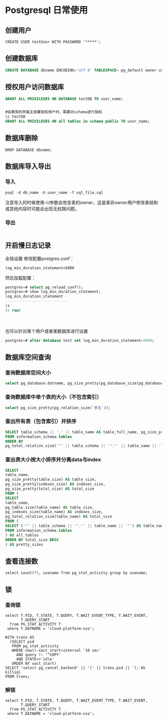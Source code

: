 # Postgresql 日常使用

## 创建用户

```
CREATE USER testUser WITH PASSWORD '*****';
```

## 创建数据库

```sql
CREATE DATABASE dbname ENCODING='utf-8' TABLESPACE= pg_default owner user_name;
```



## 授权用户访问数据库

```sql
GRANT ALL PRIVILEGES ON DATABASE testDB TO user_name;


#如果库的所属主部署授权用户时，需要对schema进行授权
\c testDB
GRANT ALL PRIVILEGES ON all tables in schema public TO user_name;
```



## 数据库删除

```
DROP DATABASE dbname;
```



## 数据库导入导出

### 导入

```shell
psql -d db_name -U user_name -f sql_file.sql
```

注意导入的时候使用-U参数会改变表的owner，这是表非owner用户修改表结构或其他内容时可能会出现无权限问题。

### 导出

```sql

```





## 开启慢日志记录

全局设置
修改配置postgres.conf：

```shell
log_min_duration_statement=5000
```

然后加载配置：

```sql
postgres=# select pg_reload_conf();
postgres=# show log_min_duration_statement;
log_min_duration_statement
----------------------------
5s
(1 row)
```

　　

也可以针对某个用户或者某数据库进行设置

```sql
postgres=# alter database test set log_min_duration_statement=5000;
```



## 数据库空间查询

### 查询数据库空间大小

```sql
select pg_database.datname, pg_size_pretty(pg_database_size(pg_database.datname)) AS size from pg_database;
```

### 查询数据库中单个表的大小（不包含索引）

```sql
select pg_size_pretty(pg_relation_size('表名'));
```

### 查出所有表（包含索引）并排序

```sql
SELECT table_schema || '.' || table_name AS table_full_name, pg_size_pretty(pg_total_relation_size('"' || table_schema || '"."' || table_name || '"')) AS size
FROM information_schema.tables
ORDER BY
pg_total_relation_size('"' || table_schema || '"."' || table_name || '"') DESC limit 20
```

### 查出表大小按大小排序并分离data与index

```sql
SELECT
table_name,
pg_size_pretty(table_size) AS table_size,
pg_size_pretty(indexes_size) AS indexes_size,
pg_size_pretty(total_size) AS total_size
FROM (
SELECT
table_name,
pg_table_size(table_name) AS table_size,
pg_indexes_size(table_name) AS indexes_size,
pg_total_relation_size(table_name) AS total_size
FROM (
SELECT ('"' || table_schema || '"."' || table_name || '"') AS table_name
FROM information_schema.tables
) AS all_tables
ORDER BY total_size DESC
) AS pretty_sizes
```



## 查看连接数

```
select count(*), usename from pg_stat_activity group by usename;
```



## 锁

### 查询锁



```
select T.PID, T.STATE, T.QUERY, T.WAIT_EVENT_TYPE, T.WAIT_EVENT,
       T.QUERY_START
  from PG_STAT_ACTIVITY T
 where T.DATNAME = 'cloud-platform-sso';
```



```
WITH trans AS
  (SELECT pid
   FROM pg_stat_activity
   WHERE now()-xact_start>interval '10 sec'
     AND query !~ '^COPY'
     AND STATE<>'idle'
   ORDER BY xact_start)
SELECT 'select pg_cancel_backend' || '(' || trans.pid || ');'AS killsql
FROM trans;
```





### 解锁

```
select T.PID, T.STATE, T.QUERY, T.WAIT_EVENT_TYPE, T.WAIT_EVENT,
       T.QUERY_START
  from PG_STAT_ACTIVITY T
 where T.DATNAME = 'cloud-platform-sso';
```

